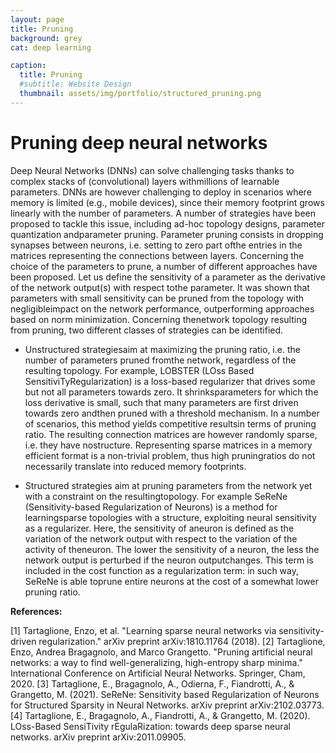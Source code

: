 ```yaml
---
layout: page
title: Pruning
background: grey
cat: deep learning

caption:
  title: Pruning
  #subtitle: Website Design
  thumbnail: assets/img/portfolio/structured_pruning.png
---
```


# Pruning deep neural networks
Deep Neural Networks (DNNs) can solve challenging tasks thanks to complex stacks of (convolutional) layers withmillions of learnable parameters. DNNs are however challenging to deploy in scenarios where memory is limited (e.g.,  mobile  devices),  since  their  memory  footprint  grows  linearly  with  the  number  of  parameters.  A  number  of strategies have been proposed to tackle this issue, including ad-hoc topology designs, parameter quantization andparameter  pruning.  Parameter pruning consists  in  dropping  synapses  between  neurons,  i.e.  setting  to  zero  part  ofthe  entries  in  the  matrices  representing  the  connections  between  layers.  Concerning  the  choice  of  the  parameters to prune, a number of different approaches have been proposed. Let us define the sensitivity of a parameter as the derivative of the network output(s) with respect tothe parameter. It was shown that parameters with small sensitivity can be pruned from the topology with negligibleimpact  on  the  network  performance,  outperforming  approaches  based  on  norm  minimization.  Concerning  thenetwork topology resulting from pruning, two different classes of strategies can be identified.

* Unstructured  strategiesaim  at  maximizing  the  pruning  ratio,  i.e.  the  number  of  parameters  pruned  fromthe  network,  regardless  of  the  resulting  topology.  For  example,  LOBSTER  (LOss  Based  SensitiviTyRegularization)  is  a  loss-based  regularizer  that  drives  some  but  not  all  parameters  towards  zero.  It  shrinksparameters for which the loss derivative is small, such that many parameters are first driven towards zero andthen  pruned  with  a  threshold  mechanism.  In  a  number  of  scenarios,  this  method  yields  competitive  resultsin  terms  of  pruning  ratio.  The  resulting  connection  matrices  are  however  randomly  sparse,  i.e.  they  have  nostructure. Representing sparse matrices in a memory efficient format is a non-trivial problem, thus high pruningratios do not necessarily translate into reduced memory footprints.

* Structured  strategies aim  at  pruning  parameters  from  the  network  yet  with  a  constraint  on  the  resultingtopology.  For  example  SeReNe  (Sensitivity-based  Regularization  of  Neurons) is  a  method  for  learningsparse  topologies  with  a  structure,  exploiting  neural  sensitivity  as  a  regularizer.  Here,  the  sensitivity  of  aneuron  is  defined  as  the  variation  of  the  network  output  with  respect  to  the  variation  of  the  activity  of  theneuron.  The  lower  the  sensitivity  of  a  neuron,  the  less  the  network  output  is  perturbed  if  the  neuron  outputchanges. This term is included in the cost function as a regularization term: in such way, SeReNe is able toprune entire neurons at the cost of a somewhat lower pruning ratio.

**References:**

[1] Tartaglione, Enzo, et al. "Learning sparse neural networks via sensitivity-driven regularization." arXiv preprint arXiv:1810.11764 (2018).
[2] Tartaglione, Enzo, Andrea Bragagnolo, and Marco Grangetto. "Pruning artificial neural networks: a way to find well-generalizing, high-entropy sharp minima." International Conference on Artificial Neural Networks. Springer, Cham, 2020.
[3] Tartaglione, E., Bragagnolo, A., Odierna, F., Fiandrotti, A., & Grangetto, M. (2021). SeReNe: Sensitivity based Regularization of Neurons for Structured Sparsity in Neural Networks. arXiv preprint arXiv:2102.03773.
[4] Tartaglione, E., Bragagnolo, A., Fiandrotti, A., & Grangetto, M. (2020). LOss-Based SensiTivity rEgulaRization: towards deep sparse neural networks. arXiv preprint arXiv:2011.09905.

